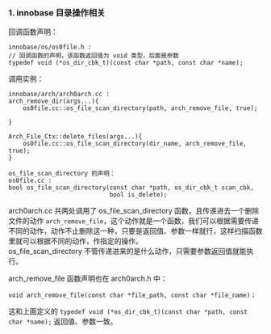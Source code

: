 ### 1. innobase 目录操作相关
回调函数声明：
```
innobase/os/os0file.h :
// 回调函数的声明，该函数返回值为 void 类型，后面是参数
typedef void (*os_dir_cbk_t)(const char *path, const char *name);
```
调用实例：

```
innobase/arch/arch0arch.cc :
arch_remove_dir(args...){
    os0file.cc::os_file_scan_directory(path, arch_remove_file, true);
    
}

Arch_File_Ctx::delete_files(args...){
    os0file.cc::os_file_scan_directory(dir_name, arch_remove_file, true);
}

os_file_scan_directory 的声明：
os0file.cc :
bool os_file_scan_directory(const char *path, os_dir_cbk_t scan_cbk,
                            bool is_delete);
```
arch0arch.cc 共两处调用了 os_file_scan_directory 函数，且传递进去一个删除文件的动作 `arch_remove_file`，这个动作就是一个函数，我们可以根据需要传递不同的动作，动作不止删除这一种，只要是返回值、参数一样就行，这样扫描函数里就可以根据不同的动作，作指定的操作。  
os_file_scan_directory 不管传递进来的是什么动作，只需要参数返回值就能执行。  

arch_remove_file 函数声明也在 arch0arch.h 中：
```
void arch_remove_file(const char *file_path, const char *file_name)；
```
这和上面定义的 `typedef void (*os_dir_cbk_t)(const char *path, const char *name);` 返回值、参数一致。